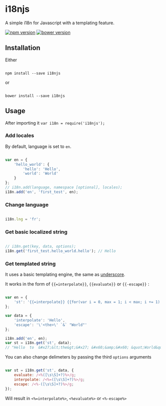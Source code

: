 # i18njs

A simple i18n for Javascript with a templating feature.

[![npm version](https://img.shields.io/npm/v/i18njs.svg?style=flat)](http://badge.fury.io/js/i18njs)
[![bower version](https://img.shields.io/bower/v/i18njs.svg?style=flat)](http://bower.io/search/?q=i18njs)

## Installation

Either

```node

npm install --save i18njs

```

or

```node

bower install --save i18njs

```

## Usage

After importing it `var i18n = require('i18njs');`

### Add locales

By default, language is set to `en`.

```javascript

var en = {
	'hello_world': {
		'hello': 'Hello',
		'world': 'World'
	}
};
// i18n.add(language, namespace [optional], locales);
i18n.add('en', 'first_test', en);

```

### Change language

```javascript

i18n.lng = 'fr';

```

### Get basic localized string

```javascript

// i18n.get(key, data, options);
i18n.get('first_test.hello_world.hello'); // Hello

```

### Get templated string

It uses a basic templating engine, the same as [underscore](http://underscorejs.org/#template).

It works in the form of `{{=interpolate}}`, `{{evaluate}}` or `{{-escape}}` :

```javascript

var en = {
	'st': '{{=interpolate}} {{for(var i = 0, max = 1; i < max; i += 1) {}}to{{}}} {{-escape}}'
};

var data = {
	'interpolate': 'Hello',
	'escape': '\'<the>\' `&` "World"'
};

i18n.add('en', en);
var st = i18n.get('st', data);
// "Hello  to  &#x27;&lt;the&gt;&#x27; &#x60;&amp;&#x60; &quot;World&quot;"

```

You can also change delimeters by passing the third `options` arguments

```javascript

var st = i18n.get('st', data, {
	evaluate: /<%([\s\S]+?)%>/g;
    interpolate: /<%=([\s\S]+?)%>/g;
    escape: /<%-([\s\S]+?)%>/g;
});

```

Will result in `<%=interpolate%>`, `<%evaluate%>` or `<%-escape%>`

